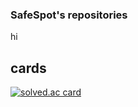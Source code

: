 ### SafeSpot's repositories

hi


## cards

[![solved.ac card](https://github-readme-solvedac.hyp3rflow.vercel.app/api/?handle=devluyten)](https://solved.ac/profile/devluyten)
